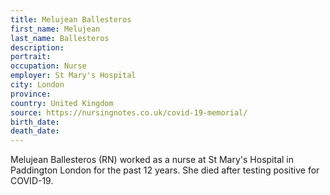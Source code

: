 ```yaml
---
title: Melujean Ballesteros
first_name: Melujean
last_name: Ballesteros
description: 
portrait: 
occupation: Nurse
employer: St Mary's Hospital
city: London
province: 
country: United Kingdom
source: https://nursingnotes.co.uk/covid-19-memorial/
birth_date: 
death_date: 
---
```


Melujean Ballesteros (RN) worked as a nurse at St Mary's Hospital in Paddington London for the past 12 years. She died after testing positive for COVID-19.